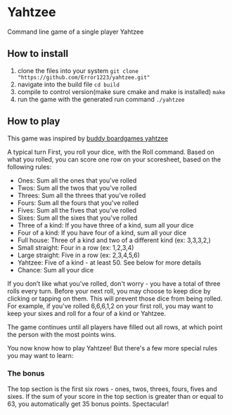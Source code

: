 # Yahtzee
Command line game of a single player Yahtzee

## How to install
1. clone the files into your system
`git clone "https://github.com/Error1223/yahtzee.git"`
2. navigate into the build file
`cd build`
4. compile to control version(make sure cmake and make is installed)
`make`
5. run the game with the generated run command
`./yahtzee`

## How to play
This game was inspired by [buddy boardgames yahtzee](https://buddyboardgames.com/yahtzee)

A typical turn
First, you roll your dice, with the Roll command. Based on what you rolled, you can score one row on your scoresheet, based on the following rules:
- Ones:	Sum all the ones that you've rolled
- Twos:	Sum all the twos that you've rolled
- Threes:	Sum all the threes that you've rolled
- Fours:	Sum all the fours that you've rolled
- Fives:	Sum all the fives that you've rolled
- Sixes:	Sum all the sixes that you've rolled
- Three of a kind:	If you have three of a kind, sum all your dice
- Four of a kind:	If you have four of a kind, sum all your dice
- Full house:	Three of a kind and two of a different kind (ex: 3,3,3,2,)
- Small straight:	Four in a row (ex: 1,2,3,4)
- Large straight:	Five in a row (ex: 2,3,4,5,6)
- Yahtzee:	Five of a kind - at least 50. See below for more details
- Chance:	Sum all your dice

If you don’t like what you've rolled, don't worry - you have a total of three rolls every turn. Before your next roll, you may choose to keep dice by clicking or tapping on them. This will prevent those dice from being rolled. For example, if you've rolled 6,6,6,1,2 on your first roll, you may want to keep your sixes and roll for a four of a kind or Yahtzee.

The game continues until all players have filled out all rows, at which point the person with the most points wins.

You now know how to play Yahtzee! But there's a few more special rules you may want to learn:

### The bonus
The top section is the first six rows - ones, twos, threes, fours, fives and sixes. If the sum of your score in the top section is greater than or equal to 63, you automatically get 35 bonus points. Spectacular!
